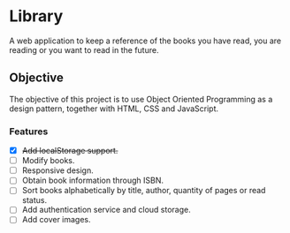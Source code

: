 # Library

A web application to keep a reference of the books you have read, you are reading or you want to read in the future.

## Objective

The objective of this project is to use Object Oriented Programming as a design pattern, together with HTML, CSS and JavaScript.

### Features

- [x] ~~Add localStorage support.~~
- [ ] Modify books.
- [ ] Responsive design.
- [ ] Obtain book information through ISBN.
- [ ] Sort books alphabetically by title, author, quantity of pages or read status.
- [ ] Add authentication service and cloud storage.
- [ ] Add cover images.
